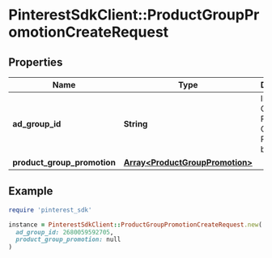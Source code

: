 # PinterestSdkClient::ProductGroupPromotionCreateRequest

## Properties

| Name | Type | Description | Notes |
| ---- | ---- | ----------- | ----- |
| **ad_group_id** | **String** | ID of the Ad Group the Product Group Promotion belongs to. |  |
| **product_group_promotion** | [**Array&lt;ProductGroupPromotion&gt;**](ProductGroupPromotion.md) |  |  |

## Example

```ruby
require 'pinterest_sdk'

instance = PinterestSdkClient::ProductGroupPromotionCreateRequest.new(
  ad_group_id: 2680059592705,
  product_group_promotion: null
)
```

